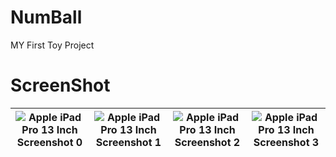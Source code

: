 # NumBall

MY First Toy Project

# ScreenShot

<div align="center">

| ![Apple iPad Pro 13 Inch Screenshot 0](https://user-images.githubusercontent.com/95527804/180604391-39778321-fab4-4d35-82ae-c23a4483cc96.png) | ![Apple iPad Pro 13 Inch Screenshot 1](https://user-images.githubusercontent.com/95527804/180604397-bdd53d79-030f-4377-825e-f58d4f4ed247.png) | ![Apple iPad Pro 13 Inch Screenshot 2](https://user-images.githubusercontent.com/95527804/180604402-a16d836f-be01-434e-94da-f0c107846bcc.png) | ![Apple iPad Pro 13 Inch Screenshot 3](https://user-images.githubusercontent.com/95527804/180604407-1b657ea1-5db6-44b0-b1d1-a809447dc6a9.png) |
| :-------------: | :-------------: | :-------------: | :-------------: |

</div>
